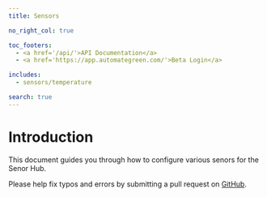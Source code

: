 ```yaml
---
title: Sensors

no_right_col: true

toc_footers:
  - <a href='/api/'>API Documentation</a>
  - <a href='https://app.automategreen.com/'>Beta Login</a>

includes:
  - sensors/temperature

search: true
---
```


# Introduction

This document guides you through how to configure various senors for the Senor Hub.

<aside class="notice">
Please help fix typos and errors by submitting a pull request on <a href="https://github.com/automategreen/docs">GitHub</a>. 
</aside>



